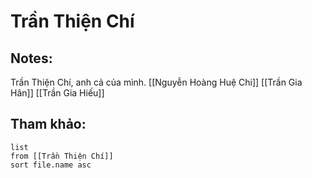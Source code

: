 # Trần Thiện Chí

## Notes:
Trần Thiện Chí, anh cả của mình.
[[Nguyễn Hoàng Huệ Chi]]
[[Trần Gia Hân]]
[[Trần Gia Hiếu]]



## Tham khảo:
```dataview
list
from [[Trần Thiện Chí]]
sort file.name asc
```